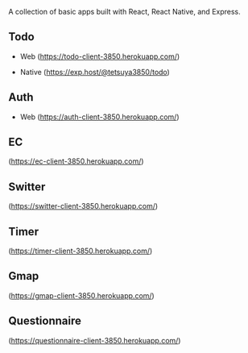 A collection of basic apps built with React, React Native, and Express.

## Todo

- Web
  (https://todo-client-3850.herokuapp.com/)

- Native
  (https://exp.host/@tetsuya3850/todo)

## Auth

- Web
  (https://auth-client-3850.herokuapp.com/)

## EC

(https://ec-client-3850.herokuapp.com/)

## Switter

(https://switter-client-3850.herokuapp.com/)

## Timer

(https://timer-client-3850.herokuapp.com/)

## Gmap

(https://gmap-client-3850.herokuapp.com/)

## Questionnaire

(https://questionnaire-client-3850.herokuapp.com/)
